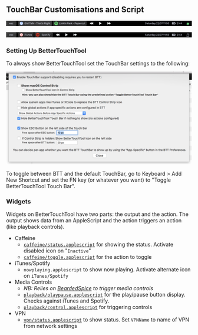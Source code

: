 ## TouchBar Customisations and Script

![](_img/enabled.png)

![](_img/disabled.png)

### Setting Up BetterTouchTool

To always show BetterTouchTool set the TouchBar settings to the following:

![](_img/btt-settings.png)

To toggle between BTT and the default TouchBar, go to Keyboard > Add New Shortcut and set the FN key (or whatever you want) to "Toggle BetterTouchTool Touch Bar".

### Widgets

Widgets on BetterTouchTool have two parts: the output and the action. The output shows data from an AppleScript and the action triggers an action (like playback controls).

- Caffeine
	- [`caffeine/status.applescript`](caffeine/status.applescript) for showing the status. Activate disabled icon on "`Inactive`"
	- [`caffeine/toggle.applescript`](caffeine/toggle.applescript) for the action to toggle
- iTunes/Spotify
	- `nowplaying.applescript` to show now playing. Activate alternate icon on `iTunes/Spotify`
- Media Controls
	- *NB: Relies on [BeardedSpice](https://github.com/beardedspice/beardedspice) to trigger media controls*
	- [`playback/playpause.applescript`](playback/playpause.applescript) for the play/pause button display. Checks against iTunes and Spotify.
	- [`playback/control.applescript`](playback/control.applescript) for triggering controls
- VPN
	- [`vpn/status.applescript`](vpn/status.applescript) to show status. Set `VPNName` to name of VPN from network settings
